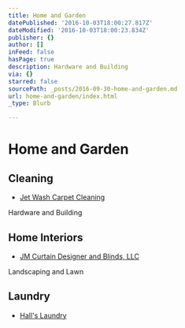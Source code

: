 ```yaml
---
title: Home and Garden
datePublished: '2016-10-03T18:00:27.817Z'
dateModified: '2016-10-03T18:00:23.834Z'
publisher: {}
author: []
inFeed: false
hasPage: true
description: Hardware and Building
via: {}
starred: false
sourcePath: _posts/2016-09-30-home-and-garden.md
url: home-and-garden/index.html
_type: Blurb

---
```

# Home and Garden

## Cleaning

* [Jet Wash Carpet Cleaning][0]

Hardware and Building

## Home Interiors

* [JM Curtain Designer and Blinds, LLC][1]

Landscaping and Lawn

## Laundry 

* [Hall's Laundry][2]

[0]: http://directory.missionchamber.com/listing/jet-wash-carpet-cleaning/ "Jet Wash Carpet Cleaning"
[1]: http://www.jmblinds.com/ "JM Blinds"
[2]: https://m.facebook.com/pages/Halls-Laundry/160442117344233 "Hall's Laundry Mission Texas"